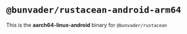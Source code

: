 # `@bunvader/rustacean-android-arm64`

This is the **aarch64-linux-android** binary for `@bunvader/rustacean`
